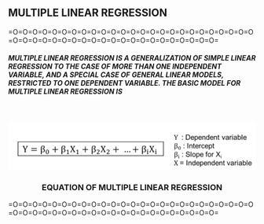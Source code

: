 ## MULTIPLE LINEAR REGRESSION

=O=O=O=O=O=O=O=O=O=O=O=O=O=O=O=O=O=O=O=O=O=O=O=O=O=O=O=O=O=O=O=O=O=O=O=O=O=O=O=O=O=O=O=O=O=O=

##### *MULTIPLE LINEAR REGRESSION IS A GENERALIZATION OF SIMPLE LINEAR REGRESSION TO THE CASE OF MORE THAN ONE INDEPENDENT VARIABLE, AND A SPECIAL CASE OF GENERAL LINEAR MODELS, RESTRICTED TO ONE DEPENDENT VARIABLE. THE BASIC MODEL FOR MULTIPLE LINEAR REGRESSION IS* #####
<br />
<p align="center">
  <a href="https://github.com/github_username/repo_name">
    <img src="SRC/multiple LINEAR.png" >
  </a>

  <h3 align="center">EQUATION OF MULTIPLE LINEAR REGRESSION</h3>

  

=O=O=O=O=O=O=O=O=O=O=O=O=O=O=O=O=O=O=O=O=O=O=O=O=O=O=O=O=O=O=O=O=O=O=O=O=O=O=O=O=O=O=O=O=O=O=

